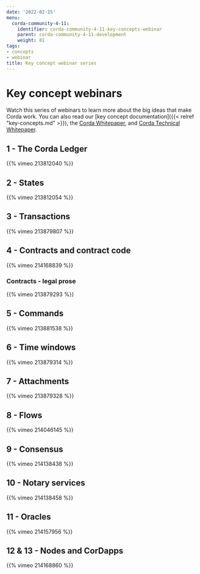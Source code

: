 ```yaml
---
date: '2022-02-15'
menu:
  corda-community-4-11:
    identifier: corda-community-4-11-key-concepts-webinar
    parent: corda-community-4-11-development
    weight: 81
tags:
- concepts
- webinar
title: Key concept webinar series
---
```


# Key concept webinars

Watch this series of webinars to learn more about the big ideas that make Corda work. You can also read our [key concept documentation]({{< relref "key-concepts.md" >}}), the [Corda Whitepaper](https://www.r3.com/white-papers/the-corda-platform-an-introduction-whitepaper/), and [Corda Technical Whitepaper](https://www.r3.com/white-papers/corda-technical-whitepaper/).


## 1 - The Corda Ledger

{{% vimeo 213812040 %}}

## 2 - States

{{% vimeo 213812054 %}}

## 3 - Transactions

{{% vimeo 213879807 %}}

## 4 - Contracts and contract code

{{% vimeo 214168839 %}}

### Contracts - legal prose

{{% vimeo 213879293 %}}

## 5 - Commands

{{% vimeo 213881538 %}}

## 6 - Time windows

{{% vimeo 213879314 %}}

## 7 - Attachments

{{% vimeo 213879328 %}}

## 8 - Flows

{{% vimeo 214046145 %}}

## 9 - Consensus

{{% vimeo 214138438 %}}

## 10 - Notary services

{{% vimeo 214138458 %}}

## 11 - Oracles

{{% vimeo 214157956 %}}

## 12 & 13 - Nodes and CorDapps

{{% vimeo 214168860 %}}
